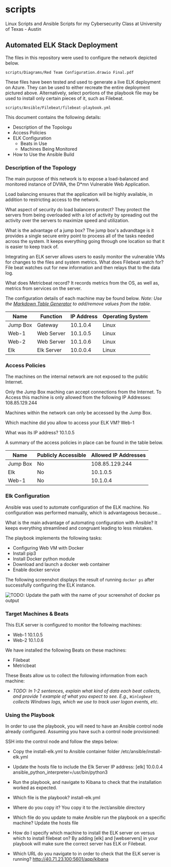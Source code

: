 # scripts
Linux Scripts and Ansible Scripts for my Cybersecurity Class at University of Texas - Austin

## Automated ELK Stack Deployment

The files in this repository were used to configure the network depicted below.

	scripts/Diagrams/Red Team Configuration.drawio Final.pdf

These files have been tested and used to generate a live ELK deployment on Azure. 
They can be used to either recreate the entire deployment pictured above. 
Alternatively, select portions of the playbook file may be used to install only certain pieces of it, such as Filebeat.

 	scripts/Ansible/Filebeat/filebeat-playbook.yml

This document contains the following details:
- Description of the Topologu
- Access Policies
- ELK Configuration
  - Beats in Use
  - Machines Being Monitored
- How to Use the Ansible Build


### Description of the Topology

The main purpose of this network is to expose a load-balanced and monitored instance of DVWA, the D*mn Vulnerable Web Application.

Load balancing ensures that the application will be highly available, in addition to restricting access to the network.

What aspect of security do load balancers protect? 
They protect the servers from being overloaded with a lot of activity by spreading out the activity over the servers to maximize speed and utilization.

What is the advantage of a jump box?
The jump box's advandtage is it provides a single secure entry point to process all of the tasks needed across the system.  It keeps everything 
going through one location so that it is easier to keep track of.

Integrating an ELK server allows users to easily monitor the vulnerable VMs for changes to the files and system metrics.
What does Filebeat watch for?  File beat watches out for new information and then relays that to the data log.

What does Metricbeat record?  It records metrics from the OS, as well as, metrics from services on the server.

The configuration details of each machine may be found below.
_Note: Use the [Markdown Table Generator](http://www.tablesgenerator.com/markdown_tables) to add/remove values from the table_.

| Name     | Function 	| IP Address | Operating System |
|----------|------------|------------|------------------|
| Jump Box | Gateway    | 10.1.0.4   |  Linux 		  |
| Web-1    | Web Server | 10.1.0.5   |  Linux           |
| Web-2    | Web Server | 10.1.0.6   |  Linux           |
| Elk      | Elk Server | 10.0.0.4   |  Linux           |

### Access Policies

The machines on the internal network are not exposed to the public Internet. 

Only the Jump Box maching can accept connections from the Internet. To Access this machine is only allowed from the following IP Addresses:
108.85.129.244

Machines within the network can only be accessed by the Jump Box.

Which machine did you allow to access your ELK VM? Web-1

What was its IP address? 10.1.0.5

A summary of the access policies in place can be found in the table below.

| Name     | Publicly Accessible | Allowed IP Addresses |
|----------|---------------------|----------------------|
| Jump Box | No 	         	   |  108.85.129.244      |
| Elk      | No                  |  10.1.0.5            |
| Web-1    | No 	               |  10.1.0.4            |

### Elk Configuration

Ansible was used to automate configuration of the ELK machine. No configuration was performed manually, which is advantageous because...

What is the main advantage of automating configuration with Ansible? It keeps everything streamlined and congruant leading to less mistakes.

The playbook implements the following tasks:
- Configuring Web VM with Docker
- Install pip3
- Install Docker python module
- Download and launch a docker web container
- Enable docker service

The following screenshot displays the result of running `docker ps` after successfully configuring the ELK instance.

![TODO: Update the path with the name of your screenshot of docker ps output](Images/docker_ps_output.png)

### Target Machines & Beats
This ELK server is configured to monitor the following machines:
- Web-1 10.1.0.5
- Web-2 10.1.0.6

We have installed the following Beats on these machines:
- Filebeat
- Metricbeat

These Beats allow us to collect the following information from each machine:
- _TODO: In 1-2 sentences, explain what kind of data each beat collects, and provide 1 example of what you expect to see. E.g., `Winlogbeat` collects Windows logs, which we use to track user logon events, etc._

### Using the Playbook
In order to use the playbook, you will need to have an Ansible control node already configured. Assuming you have such a control node provisioned: 

SSH into the control node and follow the steps below:
- Copy the install-elk.yml to Ansible container folder /etc/ansible/install-elk.yml
- Update the hosts file to include the Elk Server IP address: [elk] 10.0.0.4 ansible_python_interpreter=/usr/bin/python3
- Run the playbook, and navigate to Kibana to check that the installation worked as expected.


- Which file is the playbook? install-elk.yml
- Where do you copy it? You copy it to the /ect/ansible directory
- Which file do you update to make Ansible run the playbook on a specific machine? Update the hosts file 
- How do I specify which machine to install the ELK server on versus which to install filebeat on? By adding [elk] and [webservers] in your playbook
  will make sure the correct server has ELK or Filebeat.
- Which URL do you navigate to in order to check that the ELK server is running? http://40.71.23.100:5601/app/kibana
